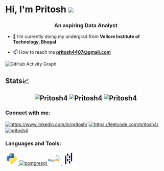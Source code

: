 # Hi, I'm Pritosh <img src="https://github.com/TheDudeThatCode/TheDudeThatCode/blob/master/Assets/Hi.gif" width="29px">

<h3 align="center">An aspiring Data Analyst </h3>

- 🌱 I’m currently doing my undergrad from **Vellore Institute of Technology, Bhopal**

- 📫 How to reach me **pritosh4407@gmail.com**

![GitHub Activity Graph](https://github-readme-activity-graph.cyclic.app/graph?username=Pritosh4&bg_color=111112&color=00b2d2&line=00b2d2&point=403d3d&area=true&hide_border=true)


## Stats📈 <p align="center"> <img width="40%" src="https://github-readme-stats.vercel.app/api/top-langs?username=Pritosh4&show_icons=true&theme=dracula&title_color=00b2d2&text_color=ffffff&bg_color=111112&locale=en&layout=compact&hide_border=true" alt="Pritosh4" />  <img width="48%" src="https://github-readme-stats.vercel.app/api?username=Pritosh4&show_icons=true&theme=dracula&title_color=00b2d2&text_color=ffffff&bg_color=111112&locale=en&hide_border=true" alt="Pritosh4" /> <img width="48%" src="https://github-readme-streak-stats.herokuapp.com?user=Pritosh4&theme=highcontrast&hide_border=true&ring=00B2D2&background=111112&fire=FF0000&currStreakLabel=00B2D2&stroke=00B2D2" alt="Pritosh4" /> </p>

<h3 align="left">Connect with me:</h3>
<p align="left">
<a href="https://www.linkedin.com/in/pritosh4/" target="blank"><img align="center" src="https://raw.githubusercontent.com/rahuldkjain/github-profile-readme-generator/master/src/images/icons/Social/linked-in-alt.svg" alt="https://www.linkedin.com/in/pritosh/" height="30" width="40" /></a>
<a href="https://leetcode.com/pritosh4/" target="blank"><img align="center" src="https://raw.githubusercontent.com/rahuldkjain/github-profile-readme-generator/master/src/images/icons/Social/leet-code.svg" alt="https://leetcode.com/pritosh4/" height="30" width="40" /></a>
<a href="https://www.hackerrank.com/pritosh4" target="blank"><img align="center" src="https://raw.githubusercontent.com/rahuldkjain/github-profile-readme-generator/master/src/images/icons/Social/hackerrank.svg" alt="pritosh4" height="30" width="40" /></a>
</p>

<h3 align="left">Languages and Tools:</h3>
<p align="left"> 
  <a href="https://www.python.org" target="_blank" rel="noreferrer"> <img src="https://raw.githubusercontent.com/devicons/devicon/master/icons/python/python-original.svg" alt="python" width="40" height="40"/> </a> <a href="https://www.postgresql.org/" target="_blank" rel="noreferrer"> <img src="https://github.com/rahuldkjain/github-profile-readme-generator/blob/master/src/images/icons/Database/postgresql.svg" alt="postgresql" width="40" height="40"/> </a><a href="https://www.mysql.com/" target="_blank" rel="noreferrer"> <img src="https://raw.githubusercontent.com/devicons/devicon/master/icons/mysql/mysql-original-wordmark.svg" alt="mysql" width="40" height="40"/> </a> 
<a href="https://pandas.pydata.org/" target="_blank" rel="noreferrer"> <img src="https://raw.githubusercontent.com/devicons/devicon/2ae2a900d2f041da66e950e4d48052658d850630/icons/pandas/pandas-original.svg" alt="pandas" width="40" height="40"/> </a>  </p>


<!---
Pritosh4/Pritosh4 is a ✨ special ✨ repository because its `README.md` (this file) appears on your GitHub profile.
You can click the Preview link to take a look at your changes.
--->
